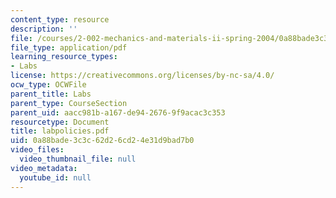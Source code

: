 ```yaml
---
content_type: resource
description: ''
file: /courses/2-002-mechanics-and-materials-ii-spring-2004/0a88bade3c3c62d26cd24e31d9bad7b0_labpolicies.pdf
file_type: application/pdf
learning_resource_types:
- Labs
license: https://creativecommons.org/licenses/by-nc-sa/4.0/
ocw_type: OCWFile
parent_title: Labs
parent_type: CourseSection
parent_uid: aacc981b-a167-de94-2676-9f9acac3c353
resourcetype: Document
title: labpolicies.pdf
uid: 0a88bade-3c3c-62d2-6cd2-4e31d9bad7b0
video_files:
  video_thumbnail_file: null
video_metadata:
  youtube_id: null
---
```

